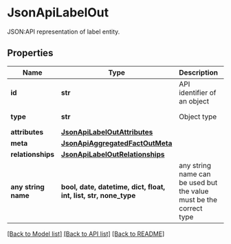 # JsonApiLabelOut

JSON:API representation of label entity.

## Properties
Name | Type | Description | Notes
------------ | ------------- | ------------- | -------------
**id** | **str** | API identifier of an object | 
**type** | **str** | Object type | defaults to "label"
**attributes** | [**JsonApiLabelOutAttributes**](JsonApiLabelOutAttributes.md) |  | [optional] 
**meta** | [**JsonApiAggregatedFactOutMeta**](JsonApiAggregatedFactOutMeta.md) |  | [optional] 
**relationships** | [**JsonApiLabelOutRelationships**](JsonApiLabelOutRelationships.md) |  | [optional] 
**any string name** | **bool, date, datetime, dict, float, int, list, str, none_type** | any string name can be used but the value must be the correct type | [optional]

[[Back to Model list]](../README.md#documentation-for-models) [[Back to API list]](../README.md#documentation-for-api-endpoints) [[Back to README]](../README.md)


